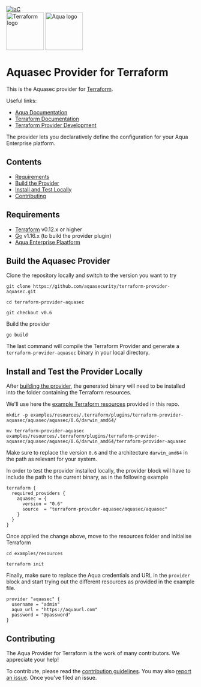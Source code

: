 <a href="https://terraform.io">

[![IaC](https://app.soluble.cloud/api/v1/public/badges/cf2d1432-a24a-45af-9016-014d69542f41.svg)](https://app.soluble.cloud/repos/details/github.com/lingom-ksr/terraform-provider-aquasec)  
    <img src="https://www.terraform.io/assets/images/og-image-8b3e4f7d.png" alt="Terraform logo" title="Terraform" height="100" />
</a>
<a href="https://www.aquasec.com/">
    <img src="https://avatars3.githubusercontent.com/u/12783832?s=200&v=4" alt="Aqua logo" title="Aquasec" height="100" />
</a>

Aquasec Provider for Terraform
===========================

This is the Aquasec provider for [Terraform](https://www.terraform.io/).

Useful links:
- [Aqua Documentation](https://docs.aquasec.com)
- [Terraform Documentation](https://www.terraform.io/docs/language/index.html)
- [Terraform Provider Development](DEVELOPMENT.md)

The provider lets you declaratively define the configuration for your Aqua Enterprise platform.


## Contents

* [Requirements](#requirements)
* [Build the Provider](#build-the-aquasec-provider)
* [Install and Test Locally](#Install-and-Test-the-Provider-Locally)
* [Contributing](#contributing)


## Requirements

-	[Terraform](https://www.terraform.io/downloads.html) v0.12.x or higher
-	[Go](https://golang.org/doc/install) v1.16.x (to build the provider plugin)
- [Aqua Enterprise Plaatform](https://www.aquasec.com/aqua-cloud-native-security-platform/)


## Build the Aquasec Provider

Clone the repository locally and switch to the version you want to try
```
git clone https://github.com/aquasecurity/terraform-provider-aquasec.git

cd terraform-provider-aquasec

git checkout v0.6
```

Build the provider
```
go build
```

The last command will compile the Terraform Provider and generate a `terraform-provider-aquasec` binary in your local directory.

## Install and Test the Provider Locally

After [building the provider](#build-the-aquasec-provider), the generated binary will need to be installed into the folder containing the Terraform resources.

We'll use here the [example Terraform resources](examples/resources/main.tf) provided in this repo.

```
mkdir -p examples/resources/.terraform/plugins/terraform-provider-aquasec/aquasec/aquasec/0.6/darwin_amd64/

mv terraform-provider-aquasec examples/resources/.terraform/plugins/terraform-provider-aquasec/aquasec/aquasec/0.6/darwin_amd64/terraform-provider-aquasec
```
Make sure to replace the version `0.6` and the architecture `darwin_amd64` in the path as relevant for your system.

In order to test the provider installed locally, the provider block will have to include the path to the current binary, as in the following example
```
terraform {
  required_providers {
    aquasec = {
      version = "0.6"
      source  = "terraform-provider-aquasec/aquasec/aquasec"
    }
  }
}
```
Once applied the change above, move to the resources folder and initialise Terraform
```
cd examples/resources

terraform init
```

Finally, make sure to replace the Aqua credentials and URL in the `provider` block and start trying out the different resources as provided in the example file.

```
provider "aquasec" {
  username = "admin"
  aqua_url = "https://aquaurl.com"
  password = "@password"
}
```

## Contributing

The Aqua Provider for Terraform is the work of many contributors. We appreciate your help!

To contribute, please read the [contribution guidelines](CONTRIBUTING.md). You may also [report an issue](https://github.com/aquasecurity/terraform-provider-aquasec/issues/new/choose). Once you've filed an issue.